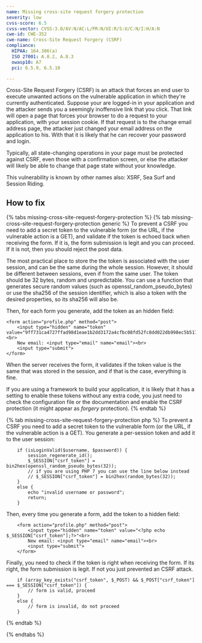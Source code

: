 ```yaml
---
name: Missing cross-site request forgery protection
severity: low
cvss-score: 6.5
cvss-vector: CVSS:3.0/AV:N/AC:L/PR:N/UI:R/S:U/C:N/I:H/A:N
cwe-id: CWE-352
cwe-name: Cross-Site Request Forgery (CSRF)
compliance:
  HIPAA: 164.306(a)
  ISO 27001: A.8.2, A.8.3
  owasp10: A7
  pci: 6.5.9, 6.5.10

---            
```


Cross-Site Request Forgery (CSRF) is an attack that forces an end user to execute unwanted actions on the vulnerable application in which they're currently authenticated. Suppose your are logged-in in your application and the attacker sends you a seemingly inoffensive link that you click. That link will open a page that forces your browser to do a request to your application, with your session cookie. If that request is to the change email address page, the attacker just changed your email address on the application to his. With that it is likely that he can recover your password and login.

Typically, all state-changing operations in your page must be protected against CSRF, even those with a confirmation screen, or else the attacker will likely be able to change that page state without your knowledge.

This vulnerability is known by other names also: XSRF, Sea Surf and Session Riding.

## How to fix

{% tabs missing-cross-site-request-forgery-protection %}
{% tab missing-cross-site-request-forgery-protection generic %}
To prevent a CSRF you need to add a secret token to the vulnerable form (or the URL, if the vulnerable action is a GET), and validate if the token is echoed back when receiving the form. If it is, the form submission is legit and you can proceed. If it is not, then you should reject the post data.

The most practical place to store the the token is associated with the user session, and can be the same during the whole session. However, it should be different between sessions, even if from the same user. The token should be 32 bytes, random and unpredictable. You can use a function that generates secure random values (such as openssl_random_pseudo_bytes) or use the sha256 of the session identifier, which is also a token with the desired properties, so its sha256 will also be. 

Then, for each form you generate, add the token as an hidden field:

    <form action="profile.php" method="post">
        <input type="hidden" name="token" value="9ff731ca4727ffad98d1eae1b2dd3172a4cfbc08fd52fc8dd022db998ec5b517"<br>
        New email: <input type="email" name="email"><br>
        <input type="submit">
    </form>

When the server receives the form, it validates if the token value is the same that was stored in the session, and if that is the case, everything is fine.

If you are using a framework to build your application, it is likely that it has a setting to enable these tokens without any extra code, you just need to check the configuration file or the documentation and enable the CSRF protection (it might appear as _forgery_ protection).
{% endtab %}

{% tab missing-cross-site-request-forgery-protection php %}
To prevent a CSRF you need to add a secret token to the vulnerable form (or the URL, if the vulnerable action is a GET). You generate a per-session token and add it to the user session:

```
    if (isLoginValid($username, $password)) {
        session_regenerate_id();
        $_SESSION["csrf_token"] = bin2hex(openssl_random_pseudo_bytes(32));
        // if you are using PHP 7 you can use the line below instead
        // $_SESSION["csrf_token"] = bin2hex(random_bytes(32));
    }
    else {
        echo "invalid username or password";
        return;
    }
```

Then, every time you generate a form, add the token to a hidden field:

```  
    <form action="profile.php" method="post">
        <input type="hidden" name="token" value="<?php echo $_SESSION["csrf_token"];?>"<br>
        New email: <input type="email" name="email"><br>
        <input type="submit">
    </form>
```

Finally, you need to check if the token is right when receiving the form. If its right, the form submission is legit. If not you just prevented an CSRF attack.

```
    if (array_key_exists("csrf_token", $_POST) && $_POST["csrf_token"] === $_SESSION["csrf_token"]) {
        // form is valid, proceed
    }
    else {
        // form is invalid, do not proceed
    }
```
{% endtab %}

{% endtabs %}
